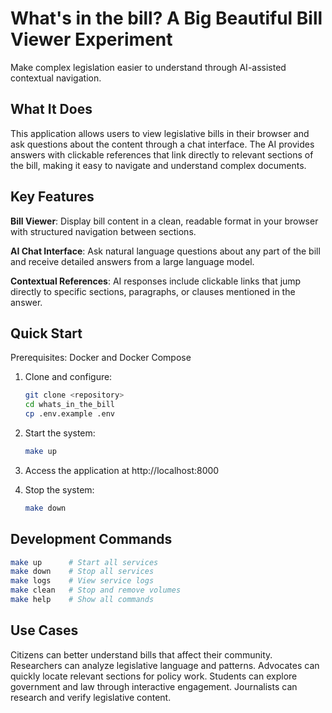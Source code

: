 # What's in the bill? A Big Beautiful Bill Viewer Experiment

Make complex legislation easier to understand through AI-assisted contextual navigation.

## What It Does

This application allows users to view legislative bills in their browser and ask questions about the content through a chat interface. The AI provides answers with clickable references that link directly to relevant sections of the bill, making it easy to navigate and understand complex documents.

## Key Features

**Bill Viewer**: Display bill content in a clean, readable format in your browser with structured navigation between sections.

**AI Chat Interface**: Ask natural language questions about any part of the bill and receive detailed answers from a large language model.

**Contextual References**: AI responses include clickable links that jump directly to specific sections, paragraphs, or clauses mentioned in the answer.

## Quick Start

Prerequisites: Docker and Docker Compose

1. Clone and configure:
   ```bash
   git clone <repository>
   cd whats_in_the_bill
   cp .env.example .env
   ```

2. Start the system:
   ```bash
   make up
   ```

3. Access the application at http://localhost:8000

4. Stop the system:
   ```bash
   make down
   ```

## Development Commands

```bash
make up      # Start all services
make down    # Stop all services  
make logs    # View service logs
make clean   # Stop and remove volumes
make help    # Show all commands
```

## Use Cases

Citizens can better understand bills that affect their community. Researchers can analyze legislative language and patterns. Advocates can quickly locate relevant sections for policy work. Students can explore government and law through interactive engagement. Journalists can research and verify legislative content.
